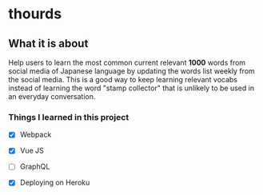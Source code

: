 # thourds
## What it is about
Help users to learn the most common current relevant **1000** words from social media of Japanese language by updating the words list weekly from the social media. 
This is a good way to keep learning relevant vocabs instead of learning the word "stamp collector" that is unlikely to be used in an everyday conversation.

### Things I learned in this project
- [x] Webpack
- [x] Vue JS
- [ ] GraphQL
- [x] Deploying on Heroku

